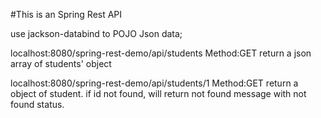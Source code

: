 #This is an Spring Rest API

use jackson-databind to POJO Json data;

localhost:8080/spring-rest-demo/api/students
Method:GET
return  a json array of students' object

localhost:8080/spring-rest-demo/api/students/1
Method:GET
return a object of student.
if id not found, will return not found message with not found status.
